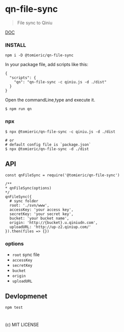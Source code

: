# qn-file-sync

> File sync to Qiniu

[DOC](./doc/README.MD)

### INSTALL

```
npm i -D @tomieric/qn-file-sync
```

In your package file, add scripts like this:

```
{
  "scripts": {
    "qn": "qn-file-sync -c qiniu.js -d ./dist"
  }
}
```

Open the commandLine,type and execute it.

```
$ npm run qn
```

### npx

```
$ npx @tomieric/qn-file-sync -c qiniu.js -d ./dist

# or
# default config file is `package.json`
$ npx @tomieric/qn-file-sync -d ./dist 
```

## API

```
const qnFileSync = require('@tomieric/qn-file-sync')

/**
* qnFileSync(options)
*/
qnFileSync({
  # sync folder
  root: './svn/www',
  accessKey: 'your access key',
  secretKey: 'your secret key',
  bucket: 'your bucket name',
  origin: 'http://{bucket}.u.qiniudn.com',
  uploadURL: 'http://up-z2.qiniup.com/'
}).then(files => {})
```

### options
  * `root` sync file 
  * `accessKey`
  * `secretKey`
  * `bucket`
  * `origin`
  * `uploadURL`

## Devlopmenet

```
npm test
```

#
(c) MIT LICENSE